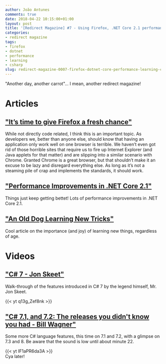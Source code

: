 ```yaml
---
author: João Antunes
comments: true
date: 2018-04-22 10:15:00+01:00
layout: post
title: '[Redirect Magazine] #7 - Using Firefox, .NET Core 2.1 performance improvements, learning new skills and new C# features'
categories:
- redirect magazine
tags:
- firefox
- dotnet
- performance
- learning
- csharp
slug: redirect-magazine-0007-firefox-dotnet-core-performance-learning-csharp
---
```


"Another day, another carrot"... I mean, another redirect magazine!
# Articles
## ["It’s time to give Firefox a fresh chance"](https://www.theverge.com/2018/4/15/17239548/firefox-chrome-safari-competition)
While not directly code related, I think this is an important topic. As developers we, better than anyone else, should know that having an application only work well on one browser is terrible. We haven’t even got rid of those horrible sites that require us to fire up Internet Explorer (and Java applets for that matter) and are slipping into a similar scenario with Chrome. Granted Chrome is a great browser, but that shouldn’t make it an excuse to be lazy and disregard everything else. As long as it’s not a steaming pile of crap and implements the standards, it should work.
<br/>
## ["Performance Improvements in .NET Core 2.1"](https://blogs.msdn.microsoft.com/dotnet/2018/04/18/performance-improvements-in-net-core-2-1/)
Things just keep getting bettet! Lots of performance improvements in .NET Core 2.1.
<br/>
## ["An Old Dog Learning New Tricks"](https://dev.to/threedeeprinter/an-old-dog-learning-new-tricks-5b7h)
Cool article on the importance (and joy) of learning new things, regardless of age.
<br/>
# Videos
## ["C# 7 - Jon Skeet"](https://youtu.be/q13g_Zef8nk)
Walk-through of the features introduced in C# 7 by the legend himself, Mr. Jon Skeet.

{{< yt q13g_Zef8nk >}}
<br/>
## ["C# 7.1, and 7.2: The releases you didn't know you had - Bill Wagner"](https://youtu.be/IF1aPR6da3A)
Some more C# language features, this time on 7.1 and 7.2, with a glimpse on 7.3 and 8. Be aware that the sound is low until about minute 22.

{{< yt IF1aPR6da3A >}}
<br/>
Cya later!